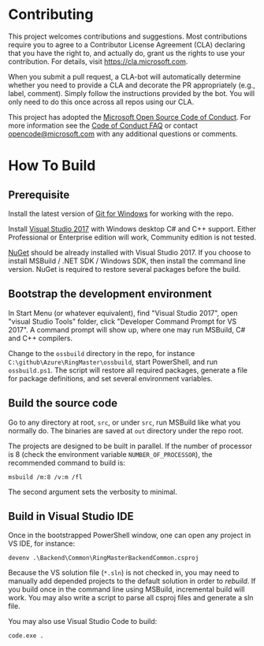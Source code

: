 # Contributing

This project welcomes contributions and suggestions.  Most contributions require you to agree to a
Contributor License Agreement (CLA) declaring that you have the right to, and actually do, grant us
the rights to use your contribution. For details, visit https://cla.microsoft.com.

When you submit a pull request, a CLA-bot will automatically determine whether you need to provide
a CLA and decorate the PR appropriately (e.g., label, comment). Simply follow the instructions
provided by the bot. You will only need to do this once across all repos using our CLA.

This project has adopted the [Microsoft Open Source Code of Conduct](https://opensource.microsoft.com/codeofconduct/).
For more information see the [Code of Conduct FAQ](https://opensource.microsoft.com/codeofconduct/faq/) or
contact [opencode@microsoft.com](mailto:opencode@microsoft.com) with any additional questions or comments.

# How To Build

## Prerequisite

Install the latest version of [Git for Windows](https://git-scm.com/download/win) for working with the repo.

Install [Visual Studio 2017](https://www.visualstudio.com/downloads/) with Windows desktop C# and C++ support.
Either Professional or Enterprise edition will work, Community edition is not tested.

[NuGet](https://www.nuget.org/downloads) should be already installed with Visual Studio 2017. If you choose to install
MSBuild / .NET SDK / Windows SDK, then install the command line version. NuGet is required to restore several packages
before the build.

## Bootstrap the development environment

In Start Menu (or whatever equivalent), find "Visual Studio 2017", open "visual Studio Tools" folder, click "Developer
Command Prompt for VS 2017". A command prompt will show up, where one may run MSBuild, C# and C++ compilers.

Change to the `ossbuild` directory in the repo, for instance `C:\github\Azure\RingMaster\ossbuild`, start PowerShell,
and run `ossbuild.ps1`. The script will restore all required packages, generate a file for package definitions, and set
several environment variables.

## Build the source code

Go to any directory at root, `src`, or under `src`, run MSBuild like what you normally do. The binaries are saved at
`out` directory under the repo root.

The projects are designed to be built in parallel. If the number of processor is 8 (check the environment variable
`NUMBER_OF_PROCESSOR`), the recommended command to build is:

    msbuild /m:8 /v:m /fl

The second argument sets the verbosity to minimal.

## Build in Visual Studio IDE

Once in the bootstrapped PowerShell window, one can open any project in VS IDE, for instance:

    devenv .\Backend\Common\RingMasterBackendCommon.csproj

Because the VS solution file (`*.sln`) is not checked in, you may need to manually add depended projects to the default
solution in order to *rebuild*.  If you build once in the command line using MSBuild, incremental build will work.  You
may also write a script to parse all csproj files and generate a sln file.

You may also use Visual Studio Code to build:

    code.exe .
